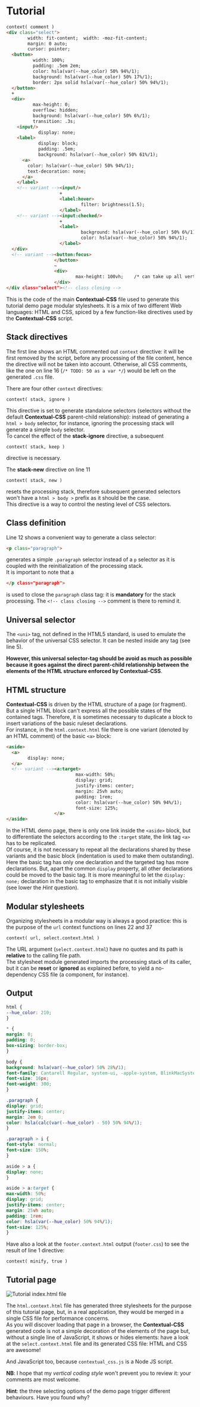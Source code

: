 # Tutorial

```html
context( comment )
<div class="select">
        width: fit-content;  width: -moz-fit-content;
        margin: 0 auto;
        cursor: pointer;
  <button>
          width: 100%;
          padding: .5em 2em;
          color: hsla(var(--hue_color) 50% 94%/1);
          background: hsla(var(--hue_color) 50% 17%/1);
          border: 2px solid hsla(var(--hue_color) 50% 94%/1);
  </button>
  +
  <div>
          max-height: 0;
          overflow: hidden;
          background: hsla(var(--hue_color) 50% 6%/1);
          transition: .3s;
    <input/>
            display: none;
    <label>
            display: block;
            padding: .5em;
            background: hsla(var(--hue_color) 50% 61%/1);
      <a>
        color: hsla(var(--hue_color) 50% 94%/1);
        text-decoration: none;
      </a>
    </label>
    <!-- variant --><input/>
                    +
                    <label:hover>
                            filter: brightness(1.5);
                    </label>
    <!-- variant --><input:checked/>
                    +
                    <label>
                            background: hsla(var(--hue_color) 50% 6%/1);
                            color: hsla(var(--hue_color) 50% 94%/1);
                    </label>
  </div>
  <!-- variant --><button:focus>
                  </button>
                  ~
                  <div>
                          max-height: 100vh;    /* can take up all vertical space */
                  </div>
</div class="select"><!-- class closing -->
```

This is the code of the main **Contextual-CSS** file used to generate this tutorial demo page modular stylesheets.
It is a mix of two different Web languages: HTML and CSS, spiced by a few function-like directives used by the **Contextual-CSS** script.


## Stack directives

The first line shows an HTML commented out `context` directive: it will be first removed by the script, before any processing of the file content, hence the directive will not be taken into account. Otherwise, all CSS comments, like the one on line 16 (`/* TODO: 50 as a var */`) would be left on the generated `.css` file.


There are four other `context` directives:
```
context( stack, ignore )
```
This directive is set to generate standalone selectors (selectors without the default **Contextual-CSS** parent-child relationship):
instead of generating a `html > body` selector, for instance, ignoring the processing stack will generate a simple `body` selector.<br/>
To cancel the effect of the __stack-ignore__ directive, a subsequent
```
context( stack, keep )
```
directive is necessary.


The __stack-new__ directive on line 11
```
context( stack, new )
```
resets the processing stack, therefore subsequent generated selectors won't have a `html > body >` prefix as it should be the case.<br/>
This directive is a way to control the nesting level of CSS selectors.


## Class definition

Line 12 shows a convenient way to generate a class selector:
```html
<p class="paragraph">
```
generates a simple `.paragraph` selector instead of a `p` selector as it is coupled with the reinitialization of the processing stack.<br/>
It is important to note that a
```html
</p class="paragraph">
```
is used to close the `paragraph` class tag: it is **mandatory** for the stack processing. The `<!-- class closing -->` comment is there to remind it.


## Universal selector
The `<uni>` tag, not defined in the HTML5 standard, is used to emulate the behavior of the universal CSS selector. It can be nested inside any tag (see line 5).

**However, this universal selector-tag should be avoid as much as possible because it goes against the direct parent-child relationship between the elements of the HTML structure enforced by Contextual-CSS**.


## HTML structure

**Contextual-CSS** is driven by the HTML structure of a page (or fragment). But a single HTML block can't express all the possible states of the contained tags. Therefore, it is sometimes necessary to duplicate a block to insert variations of the basic ruleset declarations.<br/>
For instance, in the `html.context.html` file there is one variant (denoted by an HTML comment) of the basic `<a>` block:

```html
<aside>
  <a>
        display: none;
  </a>
  <!-- variant --><a:target>
                          max-width: 50%;
                          display: grid;
                          justify-items: center;
                          margin: 25vh auto;
                          padding: 1rem;
                          color: hsla(var(--hue_color) 50% 94%/1);
                          font-size: 125%;
                  </a>
</aside>
```

In the HTML demo page, there is only one link inside the `<aside>` block, but to differentiate the selectors according to the `:target` state, the link tag `<a>` has to be replicated.<br/>
Of course, it is not necessary to repeat all the declarations shared by these variants and the basic block (indentation is used to make them outstanding).<br/>
Here the basic tag has only one declaration and the targeted tag has more declarations. But, apart the common `display` property, all other declarations could be moved to the basic tag. It is more meaningful to let the `display: none;` declaration in the basic tag to emphasize that it is not initially visible (see lower the _Hint_ question).


## Modular stylesheets

Organizing stylesheets in a modular way is always a good practice: this is the purpose of the `url` context functions on lines 22 and 37
```
context( url, select.context.html )
```
The URL argument (`select.context.html`) have no quotes and its path is __relative__ to the calling file path.<br/>
The stylesheet module generated imports the processing stack of its caller, but it can be **reset** or **ignored** as explained before, to yield a no-dependency CSS file (a component, for instance).


## Output

```css
html {
--hue_color: 210;
}

* {
margin: 0;
padding: 0;
box-sizing: border-box;
}

body {
background: hsla(var(--hue_color) 50% 28%/1);
font-family: Cantarell Regular, system-ui, -apple-system, BlinkMacSystemFont, Segoe UI, Roboto, Oxygen, Ubuntu, Helvetica Neue, sans-serif;
font-size: 16px;
font-weight: 300;
}

.paragraph {
display: grid;
justify-items: center;
margin: 2em 0;
color: hsla(calc(var(--hue_color) - 50) 50% 94%/1);
}

.paragraph > i {
font-style: normal;
font-size: 150%;
}

aside > a {
display: none;
}

aside > a:target {
max-width: 50%;
display: grid;
justify-items: center;
margin: 25vh auto;
padding: 1rem;
color: hsla(var(--hue_color) 50% 94%/1);
font-size: 125%;
}
```

Have also a look at the `footer.context.html` output (`footer.css`) to see the result of line 1 directive:
```
context( minify, true )
```

## Tutorial page

![Tutorial index.html file](../../screenshots/tutorial.jpg)

The `html.context.html` file has generated three stylesheets for the purpose of this tutorial page, but, in a real application, they would be merged in a single CSS file for performance concerns.<br/>
As you will discover loading that page in a browser, the **Contextual-CSS** generated code is not a simple decoration of the elements of the page but, without a single line of JavaScript, it shows or hides elements: have a look at the `select.context.html` file and its generated CSS file: HTML and CSS are awesome!

And JavaScript too, because `contextual_css.js` is a Node JS script.

**NB**: I hope that my _vertical coding style_ won't prevent you to review it: your comments are most welcome.

**Hint**: the three selecting options of the demo page trigger different behaviours. Have you found why?